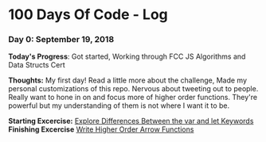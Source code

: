 # 100 Days Of Code - Log

### Day 0: September 19, 2018

**Today's Progress**: Got started, Working through FCC JS Algorithms and Data Structs Cert

**Thoughts:** My first day! Read a little more about the challenge, Made my personal customizations of this repo. Nervous about tweeting out to people. Really want to hone in on and focus more of higher order functions. They're powerful but my understanding of them is not where I want it to be.

**Starting Excercise:** [Explore Differences Between the var and let Keywords](https://learn.freecodecamp.org/javascript-algorithms-and-data-structures/es6/explore-differences-between-the-var-and-let-keywords/)
**Finishing Excercise** [Write Higher Order Arrow Functions](https://learn.freecodecamp.org/javascript-algorithms-and-data-structures/es6/write-higher-order-arrow-functions/)
